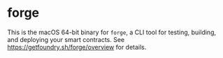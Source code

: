 # forge

This is the macOS 64-bit binary for `forge`, a CLI tool for testing, building, and deploying your smart contracts.
See <https://getfoundry.sh/forge/overview> for details.
